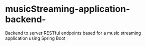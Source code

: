# musicStreaming-application-backend-
Backend to server RESTful endpoints based for a music streaming application using Spring Boot
